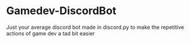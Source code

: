 # Gamedev-DiscordBot

Just your average discord bot made in discord.py to make the repetitive actions of game dev a tad bit easier
